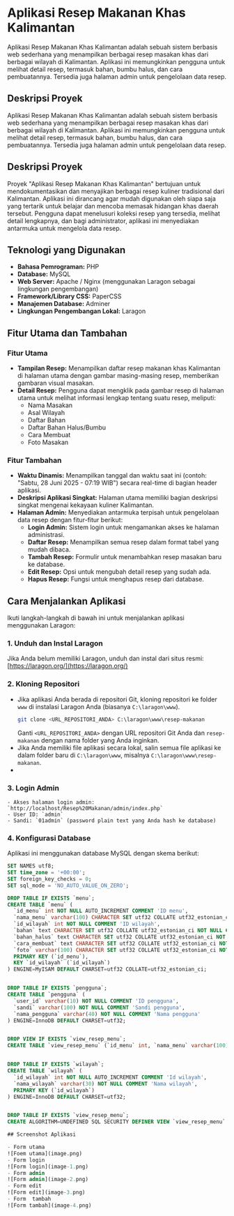 # Aplikasi Resep Makanan Khas Kalimantan

Aplikasi Resep Makanan Khas Kalimantan adalah sebuah sistem berbasis web sederhana yang menampilkan berbagai resep masakan khas dari berbagai wilayah di Kalimantan. Aplikasi ini memungkinkan pengguna untuk melihat detail resep, termasuk bahan, bumbu halus, dan cara pembuatannya. Tersedia juga halaman admin untuk pengelolaan data resep.

## Deskripsi Proyek
Aplikasi Resep Makanan Khas Kalimantan adalah sebuah sistem berbasis web sederhana yang menampilkan berbagai resep masakan khas dari berbagai wilayah di Kalimantan. Aplikasi ini memungkinkan pengguna untuk melihat detail resep, termasuk bahan, bumbu halus, dan cara pembuatannya. Tersedia juga halaman admin untuk pengelolaan data resep.

## Deskripsi Proyek

Proyek "Aplikasi Resep Makanan Khas Kalimantan" bertujuan untuk mendokumentasikan dan menyajikan berbagai resep kuliner tradisional dari Kalimantan. Aplikasi ini dirancang agar mudah digunakan oleh siapa saja yang tertarik untuk belajar dan mencoba memasak hidangan khas daerah tersebut. Pengguna dapat menelusuri koleksi resep yang tersedia, melihat detail lengkapnya, dan bagi administrator, aplikasi ini menyediakan antarmuka untuk mengelola data resep.

## Teknologi yang Digunakan

- **Bahasa Pemrograman:** PHP
- **Database:** MySQL
- **Web Server:** Apache / Nginx (menggunakan Laragon sebagai lingkungan pengembangan)
- **Framework/Library CSS:** PaperCSS
- **Manajemen Database:** Adminer
- **Lingkungan Pengembangan Lokal:** Laragon

## Fitur Utama dan Tambahan

### Fitur Utama

- **Tampilan Resep:** Menampilkan daftar resep makanan khas Kalimantan di halaman utama dengan gambar masing-masing resep, memberikan gambaran visual masakan.
- **Detail Resep:** Pengguna dapat mengklik pada gambar resep di halaman utama untuk melihat informasi lengkap tentang suatu resep, meliputi:
  - Nama Masakan
  - Asal Wilayah
  - Daftar Bahan
  - Daftar Bahan Halus/Bumbu
  - Cara Membuat
  - Foto Masakan

### Fitur Tambahan

- **Waktu Dinamis:** Menampilkan tanggal dan waktu saat ini (contoh: "Sabtu, 28 Juni 2025 - 07:19 WIB") secara real-time di bagian header aplikasi.
- **Deskripsi Aplikasi Singkat:** Halaman utama memiliki bagian deskripsi singkat mengenai kekayaan kuliner Kalimantan.
- **Halaman Admin:** Menyediakan antarmuka terpisah untuk pengelolaan data resep dengan fitur-fitur berikut:
  - **Login Admin:** Sistem login untuk mengamankan akses ke halaman administrasi.
  - **Daftar Resep:** Menampilkan semua resep dalam format tabel yang mudah dibaca.
  - **Tambah Resep:** Formulir untuk menambahkan resep masakan baru ke database.
  - **Edit Resep:** Opsi untuk mengubah detail resep yang sudah ada.
  - **Hapus Resep:** Fungsi untuk menghapus resep dari database.

## Cara Menjalankan Aplikasi

Ikuti langkah-langkah di bawah ini untuk menjalankan aplikasi menggunakan Laragon:

### 1. Unduh dan Instal Laragon

Jika Anda belum memiliki Laragon, unduh dan instal dari situs resmi: [https://laragon.org/](https://laragon.org/)

### 2. Kloning Repositori

- Jika aplikasi Anda berada di repositori Git, kloning repositori ke folder `www` di instalasi Laragon Anda (biasanya `C:\laragon\www`).
  ```bash
  git clone <URL_REPOSITORI_ANDA> C:\laragon\www\resep-makanan
  ```
  Ganti `<URL_REPOSITORI_ANDA>` dengan URL repositori Git Anda dan `resep-makanan` dengan nama folder yang Anda inginkan.
- Jika Anda memiliki file aplikasi secara lokal, salin semua file aplikasi ke dalam folder baru di `C:\laragon\www`, misalnya `C:\laragon\www\resep-makanan`.
- 
### 3. Login Admin

    - Akses halaman login admin: `http://localhost/Resep%20Makanan/admin/index.php` 
    - User ID: `admin`
    - Sandi: `01admin` (password plain text yang Anda hash ke database)
    
### 4. Konfigurasi Database

Aplikasi ini menggunakan database MySQL dengan skema berikut:

```sql
SET NAMES utf8;
SET time_zone = '+00:00';
SET foreign_key_checks = 0;
SET sql_mode = 'NO_AUTO_VALUE_ON_ZERO';

DROP TABLE IF EXISTS `menu`;
CREATE TABLE `menu` (
  `id_menu` int NOT NULL AUTO_INCREMENT COMMENT 'ID menu',
  `nama_menu` varchar(100) CHARACTER SET utf32 COLLATE utf32_estonian_ci NOT NULL COMMENT 'Nama menu',
  `id_wilayah` int NOT NULL COMMENT 'ID wilayah',
  `bahan` text CHARACTER SET utf32 COLLATE utf32_estonian_ci NOT NULL COMMENT 'Resep bahan',
  `bahan_halus` text CHARACTER SET utf32 COLLATE utf32_estonian_ci NOT NULL COMMENT 'Resep bumbu',
  `cara_membuat` text CHARACTER SET utf32 COLLATE utf32_estonian_ci NOT NULL COMMENT 'Cara membuat',
  `foto` varchar(100) CHARACTER SET utf32 COLLATE utf32_estonian_ci NOT NULL COMMENT 'Foto masakan',
  PRIMARY KEY (`id_menu`),
  KEY `id_wilayah` (`id_wilayah`)
) ENGINE=MyISAM DEFAULT CHARSET=utf32 COLLATE=utf32_estonian_ci;


DROP TABLE IF EXISTS `pengguna`;
CREATE TABLE `pengguna` (
  `user_id` varchar(10) NOT NULL COMMENT 'ID pengguna',
  `sandi` varchar(100) NOT NULL COMMENT 'Sandi pengguna',
  `nama_pengguna` varchar(40) NOT NULL COMMENT 'Nama pengguna'
) ENGINE=InnoDB DEFAULT CHARSET=utf32;


DROP VIEW IF EXISTS `view_resep_menu`;
CREATE TABLE `view_resep_menu` (`id_menu` int, `nama_menu` varchar(100), `id_wilayah` int, `nama_wilayah` varchar(30), `bahan` text, `bahan_halus` text, `cara_membuat` text, `foto` varchar(100));


DROP TABLE IF EXISTS `wilayah`;
CREATE TABLE `wilayah` (
  `id_wilayah` int NOT NULL AUTO_INCREMENT COMMENT 'Id wilayah',
  `nama_wilayah` varchar(30) NOT NULL COMMENT 'Nama wilayah',
  PRIMARY KEY (`id_wilayah`)
) ENGINE=InnoDB DEFAULT CHARSET=utf32;


DROP TABLE IF EXISTS `view_resep_menu`;
CREATE ALGORITHM=UNDEFINED SQL SECURITY DEFINER VIEW `view_resep_menu` AS select `m`.`id_menu` AS `id_menu`,`m`.`nama_menu` AS `nama_menu`,`m`.`id_wilayah` AS `id_wilayah`,`w`.`nama_wilayah` AS `nama_wilayah`,`m`.`bahan` AS `bahan`,`m`.`bahan_halus` AS `bahan_halus`,`m`.`cara_membuat` AS `cara_membuat`,`m`.`foto` AS `foto` from (`menu` `m` join `wilayah` `w`) where (`m`.`id_wilayah` = `w`.`id_wilayah`);

## Screenshot Aplikasi

- Form utama
![Foem utama](image.png)
- Form login
![Form login](image-1.png)
- Form admin
![Form admin](image-2.png)
- Form edit
![Form edit](image-3.png)
- Form  tambah
![Form tambah](image-4.png)
```

